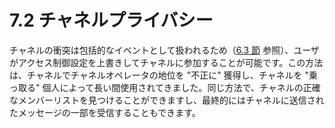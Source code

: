 # 7.2 チャネルプライバシー

チャネルの衝突は包括的なイベントとして扱われるため（[6.3 節](../current-problems/collisions-and-channel-modes.md) 参照）、ユーザがアクセス制御設定を上書きしてチャネルに参加することが可能です。この方法は、チャネルでチャネルオペレータの地位を "不正に" 獲得し、チャネルを "乗っ取る" 個人によって長い間使用されてきました。同じ方法で、チャネルの正確なメンバーリストを見つけることができますし、最終的にはチャネルに送信されたメッセージの一部を受信することもできます。
